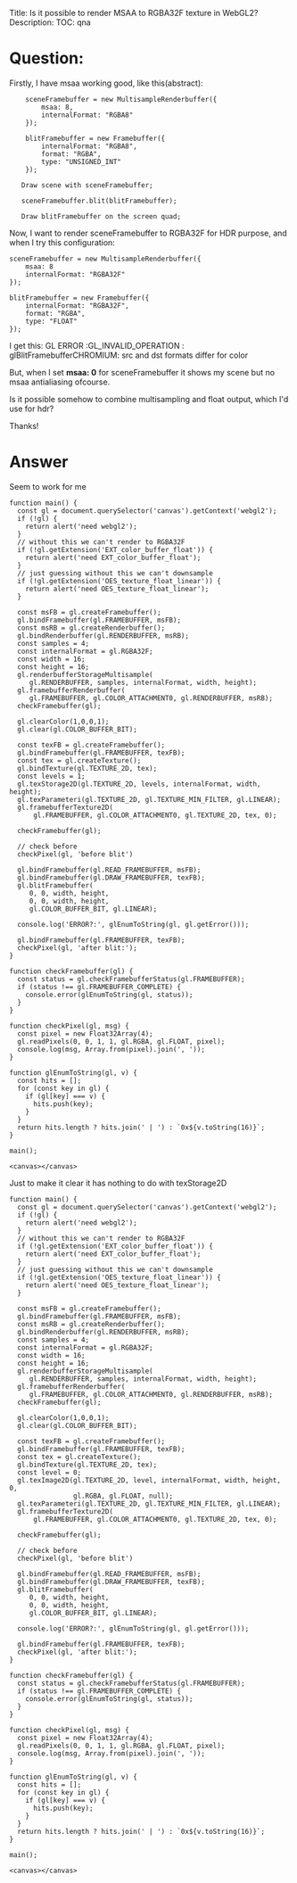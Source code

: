 Title: Is it possible to render MSAA to RGBA32F texture in WebGL2?
Description:
TOC: qna

# Question:

Firstly, I have msaa working good, like this(abstract):

        sceneFramebuffer = new MultisampleRenderbuffer({
            msaa: 8,
            internalFormat: "RGBA8"
        });
    
        blitFramebuffer = new Framebuffer({
            internalFormat: "RGBA8",
            format: "RGBA",
            type: "UNSIGNED_INT"
        });
    
       Draw scene with sceneFramebuffer;

       sceneFramebuffer.blit(blitFramebuffer);

       Draw blitFramebuffer on the screen quad;

Now, I want to render sceneFramebuffer to RGBA32F for HDR purpose, and when I try this configuration:

    sceneFramebuffer = new MultisampleRenderbuffer({
        msaa: 8
        internalFormat: "RGBA32F"
    });

    blitFramebuffer = new Framebuffer({
        internalFormat: "RGBA32F",
        format: "RGBA",
        type: "FLOAT"
    });

I get this:
GL ERROR :GL_INVALID_OPERATION : glBlitFramebufferCHROMIUM: src and dst formats differ for color

But, when I set **msaa: 0** for sceneFramebuffer it shows my scene but no msaa antialiasing ofcourse.

Is it possible somehow to combine multisampling and float output, which I'd use for hdr?

Thanks!

# Answer

Seem to work for me



<!-- begin snippet: js hide: false console: true babel: false -->

<!-- language: lang-js -->

    function main() {
      const gl = document.querySelector('canvas').getContext('webgl2');
      if (!gl) {
        return alert('need webgl2');
      }
      // without this we can't render to RGBA32F
      if (!gl.getExtension('EXT_color_buffer_float')) {
        return alert('need EXT_color_buffer_float');
      }
      // just guessing without this we can't downsample
      if (!gl.getExtension('OES_texture_float_linear')) {
        return alert('need OES_texture_float_linear');
      }
      
      const msFB = gl.createFramebuffer();
      gl.bindFramebuffer(gl.FRAMEBUFFER, msFB);
      const msRB = gl.createRenderbuffer();
      gl.bindRenderbuffer(gl.RENDERBUFFER, msRB);
      const samples = 4;
      const internalFormat = gl.RGBA32F;
      const width = 16;
      const height = 16;
      gl.renderbufferStorageMultisample(
         gl.RENDERBUFFER, samples, internalFormat, width, height);
      gl.framebufferRenderbuffer(
         gl.FRAMEBUFFER, gl.COLOR_ATTACHMENT0, gl.RENDERBUFFER, msRB);
      checkFramebuffer(gl);
      
      gl.clearColor(1,0,0,1);
      gl.clear(gl.COLOR_BUFFER_BIT);
      
      const texFB = gl.createFramebuffer();
      gl.bindFramebuffer(gl.FRAMEBUFFER, texFB);
      const tex = gl.createTexture();
      gl.bindTexture(gl.TEXTURE_2D, tex);
      const levels = 1;
      gl.texStorage2D(gl.TEXTURE_2D, levels, internalFormat, width, height);
      gl.texParameteri(gl.TEXTURE_2D, gl.TEXTURE_MIN_FILTER, gl.LINEAR);
      gl.framebufferTexture2D(
          gl.FRAMEBUFFER, gl.COLOR_ATTACHMENT0, gl.TEXTURE_2D, tex, 0);
      
      checkFramebuffer(gl);
      
      // check before
      checkPixel(gl, 'before blit')
      
      gl.bindFramebuffer(gl.READ_FRAMEBUFFER, msFB);
      gl.bindFramebuffer(gl.DRAW_FRAMEBUFFER, texFB);
      gl.blitFramebuffer(
         0, 0, width, height,
         0, 0, width, height,
         gl.COLOR_BUFFER_BIT, gl.LINEAR);
         
      console.log('ERROR?:', glEnumToString(gl, gl.getError()));
      
      gl.bindFramebuffer(gl.FRAMEBUFFER, texFB);
      checkPixel(gl, 'after blit:');
    }

    function checkFramebuffer(gl) {
      const status = gl.checkFramebufferStatus(gl.FRAMEBUFFER);
      if (status !== gl.FRAMEBUFFER_COMPLETE) {
        console.error(glEnumToString(gl, status));
      }
    }

    function checkPixel(gl, msg) {
      const pixel = new Float32Array(4);
      gl.readPixels(0, 0, 1, 1, gl.RGBA, gl.FLOAT, pixel);
      console.log(msg, Array.from(pixel).join(', '));
    }
      
    function glEnumToString(gl, v) {
      const hits = [];
      for (const key in gl) {
        if (gl[key] === v) {
          hits.push(key);
        }
      }
      return hits.length ? hits.join(' | ') : `0x${v.toString(16)}`;
    }

    main();

<!-- language: lang-html -->

    <canvas></canvas>

<!-- end snippet -->

Just to make it clear it has nothing to do with texStorage2D



<!-- begin snippet: js hide: false console: true babel: false -->

<!-- language: lang-js -->

    function main() {
      const gl = document.querySelector('canvas').getContext('webgl2');
      if (!gl) {
        return alert('need webgl2');
      }
      // without this we can't render to RGBA32F
      if (!gl.getExtension('EXT_color_buffer_float')) {
        return alert('need EXT_color_buffer_float');
      }
      // just guessing without this we can't downsample
      if (!gl.getExtension('OES_texture_float_linear')) {
        return alert('need OES_texture_float_linear');
      }
      
      const msFB = gl.createFramebuffer();
      gl.bindFramebuffer(gl.FRAMEBUFFER, msFB);
      const msRB = gl.createRenderbuffer();
      gl.bindRenderbuffer(gl.RENDERBUFFER, msRB);
      const samples = 4;
      const internalFormat = gl.RGBA32F;
      const width = 16;
      const height = 16;
      gl.renderbufferStorageMultisample(
         gl.RENDERBUFFER, samples, internalFormat, width, height);
      gl.framebufferRenderbuffer(
         gl.FRAMEBUFFER, gl.COLOR_ATTACHMENT0, gl.RENDERBUFFER, msRB);
      checkFramebuffer(gl);
      
      gl.clearColor(1,0,0,1);
      gl.clear(gl.COLOR_BUFFER_BIT);
      
      const texFB = gl.createFramebuffer();
      gl.bindFramebuffer(gl.FRAMEBUFFER, texFB);
      const tex = gl.createTexture();
      gl.bindTexture(gl.TEXTURE_2D, tex);
      const level = 0;
      gl.texImage2D(gl.TEXTURE_2D, level, internalFormat, width, height, 0,
                    gl.RGBA, gl.FLOAT, null);
      gl.texParameteri(gl.TEXTURE_2D, gl.TEXTURE_MIN_FILTER, gl.LINEAR);
      gl.framebufferTexture2D(
          gl.FRAMEBUFFER, gl.COLOR_ATTACHMENT0, gl.TEXTURE_2D, tex, 0);
      
      checkFramebuffer(gl);
      
      // check before
      checkPixel(gl, 'before blit')
      
      gl.bindFramebuffer(gl.READ_FRAMEBUFFER, msFB);
      gl.bindFramebuffer(gl.DRAW_FRAMEBUFFER, texFB);
      gl.blitFramebuffer(
         0, 0, width, height,
         0, 0, width, height,
         gl.COLOR_BUFFER_BIT, gl.LINEAR);
         
      console.log('ERROR?:', glEnumToString(gl, gl.getError()));
      
      gl.bindFramebuffer(gl.FRAMEBUFFER, texFB);
      checkPixel(gl, 'after blit:');
    }

    function checkFramebuffer(gl) {
      const status = gl.checkFramebufferStatus(gl.FRAMEBUFFER);
      if (status !== gl.FRAMEBUFFER_COMPLETE) {
        console.error(glEnumToString(gl, status));
      }
    }

    function checkPixel(gl, msg) {
      const pixel = new Float32Array(4);
      gl.readPixels(0, 0, 1, 1, gl.RGBA, gl.FLOAT, pixel);
      console.log(msg, Array.from(pixel).join(', '));
    }
      
    function glEnumToString(gl, v) {
      const hits = [];
      for (const key in gl) {
        if (gl[key] === v) {
          hits.push(key);
        }
      }
      return hits.length ? hits.join(' | ') : `0x${v.toString(16)}`;
    }

    main();

<!-- language: lang-html -->

    <canvas></canvas>

<!-- end snippet -->


